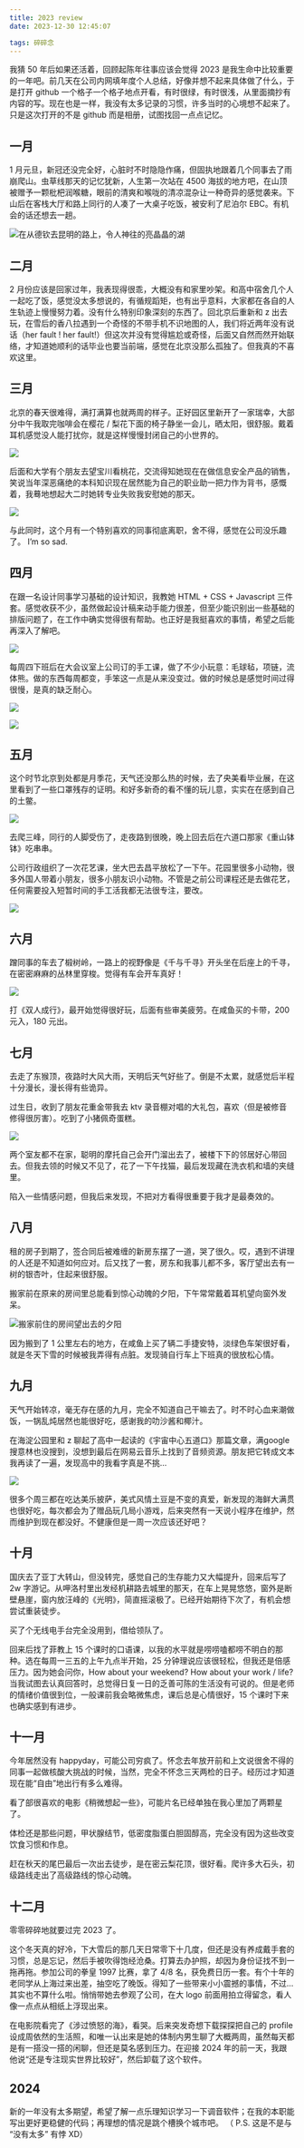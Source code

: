 ```yaml
---
title: 2023 review
date: 2023-12-30 12:45:07

tags: 碎碎念
---
```


我猜 50 年后如果还活着，回顾起陈年往事应该会觉得 2023 是我生命中比较重要的一年吧。前几天在公司内网填年度个人总结，好像并想不起来具体做了什么，于是打开 github 一个格子一个格子地点开看，有时很绿，有时很浅，从里面摘抄有内容的写。现在也是一样，我没有太多记录的习惯，许多当时的心境想不起来了。只是这次打开的不是 github 而是相册，试图找回一点点记忆。

## 一月

1 月元旦，新冠还没完全好，心脏时不时隐隐作痛，但固执地跟着几个同事去了雨崩爬山。虫草线那天的记忆犹新，人生第一次站在 4500 海拔的地方吧，在山顶被赠予一颗枇杷润喉糖，眼前的清爽和喉咙的清凉混杂让一种奇异的感觉袭来。下山后在客栈大厅和路上同行的人凑了一大桌子吃饭，被安利了尼泊尔 EBC。有机会的话还想去一趟。

![在从德钦去昆明的路上，令人神往的亮晶晶的湖](./2023-review/erhai.jpg)

## 二月

2 月份应该是回家过年，我表现得很乖，大概没有和家里吵架。和高中宿舍几个人一起吃了饭，感觉没太多想说的，有循规蹈矩，也有出乎意料，大家都在各自的人生轨迹上慢慢努力着。没有什么特别印象深刻的东西了。回北京后重新和 z 出去玩，在雪后的香八拉遇到一个奇怪的不带手机不识地图的人，我们将近两年没有说话（her fault ! her fault!）但这次并没有觉得尴尬或奇怪，后面又自然而然开始联络，才知道她顺利的话毕业也要当前端，感觉在北京没那么孤独了。但我真的不喜欢这里。

## 三月

北京的春天很难得，满打满算也就两周的样子。正好园区里新开了一家瑞幸，大部分中午我取完咖啡会在樱花 / 梨花下面的椅子静坐一会儿，晒太阳，很舒服。戴着耳机感觉没人能打扰你，就是这样慢慢封闭自己的小世界的。

![](./2023-review/flower.jpg)

后面和大学有个朋友去望宝川看桃花，交流得知她现在在做信息安全产品的销售，笑说当年深恶痛绝的本科知识现在居然能为自己的职业助一把力作为背书，感慨着，我蓦地想起大二时她转专业失败我安慰她的那天。

![](./2023-review/wangbaochuan.jpg)

与此同时，这个月有一个特别喜欢的同事彻底离职，舍不得，感觉在公司没乐趣了。 I’m so sad.

## 四月

在跟一名设计同事学习基础的设计知识，我教她 HTML + CSS + Javascript 三件套。感觉收获不少，虽然做起设计稿来动手能力很差，但至少能识别出一些基础的排版问题了，在工作中确实觉得很有帮助。也正好是我挺喜欢的事情，希望之后能再深入了解吧。

![](./2023-review/design.jpg)

每周四下班后在大会议室上公司订的手工课，做了不少小玩意：毛球毡，项链，流体熊。做的东西每周都变，手笨这一点是从来没变过。做的时候总是感觉时间过得很慢，是真的缺乏耐心。

![](./2023-review/handwork.jpg)

![](./2023-review/handwork2.jpg)

## 五月

这个时节北京到处都是月季花，天气还没那么热的时候，去了央美看毕业展，在这里看到了一些口罩残存的证明。和好多新奇的看不懂的玩儿意，实实在在感到自己的土鳖。

![](./2023-review/ai.jpg)

去爬三峰，同行的人脚受伤了，走夜路到很晚，晚上回去后在六道口那家《重山钵钵》吃串串。

公司行政组织了一次花艺课，坐大巴去昌平放松了一下午。花园里很多小动物，很多外国人带着小朋友，很多小朋友识小动物。不管是之前公司课程还是去做花艺，任何需要投入短暂时间的手工活我都无法很专注，要改。

![](./2023-review/flower2.jpg)

## 六月

蹭同事的车去了椴树岭，一路上的视野像是《千与千寻》开头坐在后座上的千寻，在密密麻麻的丛林里穿梭。觉得有车会开车真好！

![](./2023-review/duanshuling.jpg)

打《双人成行》，最开始觉得很好玩，后面有些审美疲劳。在咸鱼买的卡带，200 元入，180 元出。

## 七月

去走了东猴顶，夜路时大风大雨，天明后天气好些了。倒是不太累，就感觉后半程十分漫长，漫长得有些诡异。

过生日，收到了朋友花重金带我去 ktv 录音棚对唱的大礼包，喜欢（但是被修音修得很厉害）。吃到了小猪佩奇蛋糕。

![](./2023-review/sing.jpg)

两个室友都不在家，聪明的摩托自己会开门溜出去了，被楼下下的邻居好心带回去。但我去领的时候又不见了，花了一下午找猫，最后发现藏在洗衣机和墙的夹缝里。

陷入一些情感问题，但我后来发现，不把对方看得很重要于我才是最奏效的。

## 八月

租的房子到期了，签合同后被难缠的新房东摆了一道，哭了很久。哎，遇到不讲理的人还是不知道如何应对。后又找了一套，房东和我事儿都不多，客厅望出去有一树的银杏叶，住起来很舒服。

搬家前在原来的房间里总能看到惊心动魄的夕阳，下午常常戴着耳机望向窗外发呆。

![搬家前住的房间望出去的夕阳](./2023-review/sunset2.jpg)

因为搬到了 1 公里左右的地方，在咸鱼上买了辆二手捷安特，淡绿色车架很好看，就是冬天下雪的时候被我弄得有点脏。发现骑自行车上下班真的很放松心情。

## 九月

天气开始转凉，毫无存在感的九月，完全不知道自己干嘛去了。时不时心血来潮做饭，一锅乱炖居然也能很好吃，感谢我的叻沙酱和椰汁。

在海淀公园里和 z 聊起了高中一起读的《宇宙中心五道口》那篇文章，满google搜意林也没搜到，没想到最后在网易云音乐上找到了音频资源。朋友把它转成文本我再读了一遍，发现高中的我看字真是不挑...

![](./2023-review/universal_center.jpg)

很多个周三都在吃达美乐披萨，美式风情土豆是不变的真爱，新发现的海鲜大满贯也很好吃，每次都会为了赠品玩几局小游戏，后来突然有一天说小程序在维护，然而维护到现在都没好。不健康但是一周一次应该还好吧？

## 十月

国庆去了亚丁大转山，但没转完，感觉自己的生存能力又大幅提升，回来后写了 2w 字游记。从呷洛村里出发经机耕路去城里的那天，在车上晃晃悠悠，窗外是断壁悬崖，窗内放汪峰的《光明》，简直摇滚极了。已经开始期待下次了，有机会想尝试重装徒步。

买了个无线电手台完全没用到，借给领队了。

回来后找了菲教上 15 个课时的口语课，以我的水平就是唠唠嗑都唠不明白的那种。选在每周一三五的上午九点半开始，25 分钟理说应该很轻松，但我还是倍感压力。因为她会问你，How about your weekend? How about your work / life? 当我试图去认真回答时，总觉得日复一日的乏善可陈的生活没有可说的。但是老师的情绪价值很到位，一般课前我会略微焦虑，课后总是心情很好，15 个课时下来也确实感到有进步。

## 十一月

今年居然没有 happyday，可能公司穷疯了。怀念去年放开前和上文说很舍不得的同事一起做核酸大挑战的时候，当然，完全不怀念三天两检的日子。经历过才知道现在能“自由”地出行有多么难得。

看了部很喜欢的电影《稍微想起一些》，可能片名已经单独在我心里加了两颗星了。

体检还是那些问题，甲状腺结节，低密度脂蛋白胆固醇高，完全没有因为这些改变饮食习惯和作息。

赶在秋天的尾巴最后一次出去徒步，是在密云梨花顶，很好看。爬许多大石头，初级路线走出了高级路线的惊心动魄。

## 十二月

零零碎碎地就要过完 2023 了。

这个冬天真的好冷，下大雪后的那几天日常零下十几度，但还是没有养成戴手套的习惯，总是忘记，然后手被吹得饱经沧桑。打算去办护照，却因为身份证找不到一拖再拖。参加公司的拳皇 1997 比赛，拿了 4/8 名，获免费日历一套。有个十年的老同学从上海过来出差，抽空吃了晚饭。得知了一些带来小小震撼的事情，不过… 其实也不算什么啦。悄悄带她去参观了公司，在大 logo 前面用拍立得留念，看人像一点点从相纸上浮现出来。

在电影院看完了《涉过愤怒的海》，看哭。后来突发奇想下载探探把自己的 profile 设成周依然的生活照，和唯一认出来是她的体制内男生聊了大概两周，虽然每天都是有一搭没一搭的闲聊，但还是莫名感到压力。在迎接 2024 年的前一天，我跟他说“还是专注现实世界比较好”，然后卸载了这个软件。

## 2024

新的一年没有太多期望，希望了解一点乐理知识学习一下调音软件；在我的本职能写出更好更稳健的代码；再理想的情况是跳个槽换个城市吧。 （ P.S. 这是不是与 “没有太多” 有悖 XD）
